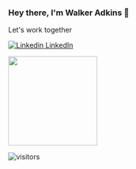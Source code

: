 ### Hey there, I'm Walker Adkins 🌵

Let's work together

[![Linkedin](https://i.stack.imgur.com/gVE0j.png) LinkedIn](https://www.linkedin.com/in/walker-adkins-50173a245/)
&nbsp;

<img height="180em" src="https://github-readme-stats.vercel.app/api?username=walkeradkins&show_icons=true&hide_border=true&&count_private=true&include_all_commits=true" />

![visitors](https://visitor-badge.glitch.me/badge?page_id=${walkeradkins}.${walkeradkins})



